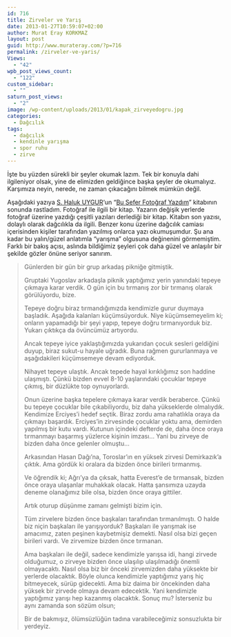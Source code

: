 ```yaml
---
id: 716
title: Zirveler ve Yarış
date: 2013-01-27T10:59:07+02:00
author: Murat Eray KORKMAZ
layout: post
guid: http://www.murateray.com/?p=716
permalink: /zirveler-ve-yaris/
Views:
  - "42"
wpb_post_views_count:
  - "122"
custom_sidebar:
  - ""
saturn_post_views:
  - "2"
image: /wp-content/uploads/2013/01/kapak_zirveyedogru.jpg
categories:
  - Dağcılık
tags:
  - dağcılık
  - kendinle yarışma
  - spor ruhu
  - zirve
---
```

İşte bu yüzden sürekli bir şeyler okumak lazım. Tek bir konuyla dahi ilgileniyor olsak, yine de elimizden geldiğince başka şeyler de okumalıyız. Karşımıza neyin, nerede, ne zaman çıkacağını bilmek mümkün değil.

Aşağıdaki yazıya <a title="S. Haluk Uygur Kişisel Web Sitesi" href="http://www.halukuygur.com" target="_blank">S. Haluk UYGUR</a>&#8216;un &#8220;<a title="Bu Sefer Fotoğraf Yazdım Kitabı'nı buradan satın alabilirsiniz." href="http://www.idefix.com/kitap/bu-sefer-fotograf-yazdim-s-haluk-uygur/tanim.asp?sid=QG34BEZ3HS6FUCDUYIU8" target="_blank">Bu Sefer Fotoğraf Yazdım</a>&#8221; kitabının sonunda rastladım. Fotoğraf ile ilgili bir kitap. Yazarın değişik yerlerde fotoğraf üzerine yazdığı çeşitli yazıları derlediği bir kitap. Kitabın son yazısı, dolaylı olarak dağcılıkla da ilgili. Benzer konu üzerine dağcılık camiası içerisinden kişiler tarafından yazılmış onlarca yazı okumuşumdur. Şu ana kadar bu yalın/güzel anlatımla &#8220;yarışma&#8221; olgusuna değinenini görmemiştim. Farklı bir bakış açısı, aslında bildiğimiz şeyleri çok daha güzel ve anlaşılır bir şekilde gözler önüne seriyor sanırım.

<!--more-->

> Günlerden bir gün bir grup arkadaş pikniğe gitmiştik.
> 
> Gruptaki Yugoslav arkadaşla piknik yaptığımız yerin yanındaki tepeye çıkmaya karar verdik. O gün için bu tırmanış zor bir tırmanış olarak görülüyordu, bize.
> 
> Tepeye doğru biraz tırmandığımızda kendimizle gurur duymaya başladık. Aşağıda kalanları küçümsüyorduk. Niye küçümsemeyelim ki; onların yapamadığı bir şeyi yapıp, tepeye doğru tırmanıyorduk biz. Yukarı çıktıkça da övüncümüz artıyordu.
> 
> Ancak tepeye iyice yaklaştığımızda yukarıdan çocuk sesleri geldiğini duyup, biraz sukut-u hayale uğradık. Buna rağmen gururlanmaya ve aşağıdakileri küçümsemeye devam ediyorduk.
> 
> Nihayet tepeye ulaştık. Ancak tepede hayal kırıklığımız son haddine ulaşmıştı. Çünkü bizden evvel 8-10 yaşlarındaki çocuklar tepeye çıkmış, bir düzlükte top oynuyorlardı.
> 
> Onun üzerine başka tepelere çıkmaya karar verdik beraberce. Çünkü bu tepeye çocuklar bile çıkabiliyordu, biz daha yükseklerde olmalıydık. Kendimize Erciyes&#8217;i hedef seçtik. Biraz zordu ama rahatlıkla oraya da çıkmayı başardık. Erciyes&#8217;in zirvesinde çocuklar yoktu ama, demirden yapılmış bir kutu vardı. Kutunun içindeki defterde de, daha önce oraya tırmanmayı başarmış yüzlerce kişinin imzası&#8230; Yani bu zirveye de bizden daha önce gelenler olmuştu&#8230;
> 
> Arkasından Hasan Dağı&#8217;na, Toroslar&#8217;ın en yüksek zirvesi Demirkazık&#8217;a çıktık. Ama gördük ki oralara da bizden önce birileri tırmanmış.
> 
> Ve öğrendik ki; Ağrı&#8217;ya da çıksak, hatta Everest&#8217;e de tırmansak, bizden önce oraya ulaşanlar muhakkak olacak. Hatta şansımıza uzayda deneme olanağımız bile olsa, bizden önce oraya gittiler.
> 
> Artık oturup düşünme zamanı gelmişti bizim için.
> 
> Tüm zirvelere bizden önce başkaları tarafından tırmanılmıştı. O halde biz niçin başkaları ile yarışıyorduk? Başkaları ile yarışmak ise amacımız, zaten peşinen kaybetmişiz demekti. Nasıl olsa bizi geçen birileri vardı. Ve zirvemize bizden önce tırmanan.
> 
> Ama başkaları ile değil, sadece kendimizle yarışsa idi, hangi zirvede olduğumuz, o zirveye bizden önce ulaşılıp ulaşılmadığı önemli olmayacaktı. Nasıl olsa biz bir önceki zirvemizden daha yüksekte bir yerlerde olacaktık. Böyle olunca kendimizle yaptığımız yarış hiç bitmeyecek, sürüp gidecekti. Ama biz daima bir öncekinden daha yüksek bir zirvede olmaya devam edecektik. Yani kendimizle yaptığımız yarışı hep kazanmış olacaktık. Sonuç mu? İsterseniz bu aynı zamanda son sözüm olsun;
> 
> Bir de bakmışız, ölümsüzlüğün tadına varabileceğimiz sonsuzlukta bir yerdeyiz.